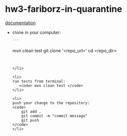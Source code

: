 # hw3-fariborz-in-quarantine

[documentation](https://docs.google.com/document/d/1ZPubRSGbcgG5qcjh7BWdggY4jjAvauMACQnnyNc7xIw/edit?usp=sharing)


<ul>
<li>
clone in your computer: 

    ```
mvn clean test 
    git clone '<repo_url>'
    cd <repo_dir>
```


</li>

<li>
run tests from terminal:  
   <code> mvn clean test </code>
</li>

<li>
push your change to the repository: 
<code>
    git add . 
    git commit -m "commit message"
    git push
</code>
</li>
